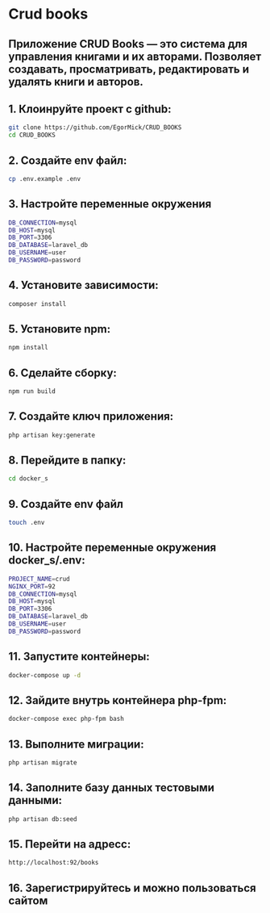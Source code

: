 # Crud books
## Приложение CRUD Books — это система для управления книгами и их авторами. Позволяет создавать, просматривать, редактировать и удалять книги и авторов.

## 1. Клоинруйте проект с github:
```bash
git clone https://github.com/EgorMick/CRUD_BOOKS
cd CRUD_BOOKS
```

## 2. Создайте env файл:
```bash
cp .env.example .env
```

## 3. Настройте переменные окружения
```bash
DB_CONNECTION=mysql
DB_HOST=mysql
DB_PORT=3306
DB_DATABASE=laravel_db
DB_USERNAME=user
DB_PASSWORD=password
```

## 4. Установите зависимости:
```bash
composer install
```

## 5. Установите npm:
```bash
npm install
```

## 6. Сделайте сборку:
```bash
npm run build
```

## 7. Создайте ключ приложения:
```bash
php artisan key:generate
```

## 8. Перейдите в папку:
```bash
cd docker_s
```

## 9. Создайте env файл
```bash
touch .env
```

## 10. Настройте переменные окружения docker_s/.env:
```bash
PROJECT_NAME=crud
NGINX_PORT=92
DB_CONNECTION=mysql
DB_HOST=mysql
DB_PORT=3306
DB_DATABASE=laravel_db
DB_USERNAME=user
DB_PASSWORD=password
```

## 11. Запустите контейнеры:
```bash
docker-compose up -d
```

## 12. Зайдите внутрь контейнера php-fpm:
```bash
docker-compose exec php-fpm bash
```

## 13. Выполните миграции:
```bash
php artisan migrate
```

## 14. Заполните базу данных тестовыми данными:
```bash
php artisan db:seed
```

## 15. Перейти на адресс: 
```bash
http://localhost:92/books
```

## 16. Зарегистрируйтесь и можно пользоваться сайтом
